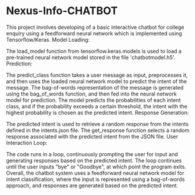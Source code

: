 # Nexus-Info-CHATBOT
This project involves developing of a basic interactive chatbot for college enquiry using   a feedforward neural network which is implemented using Tensorflow/Keras.
Model Loading:

The load_model function from tensorflow.keras.models is used to load a pre-trained neural network model stored in the file 'chatbotmodel.h5'.
Prediction:

The predict_class function takes a user message as input, preprocesses it, and then uses the loaded neural network model to predict the intent of the message.
The bag-of-words representation of the message is generated using the bag_of_words function, and then fed into the neural network model for prediction.
The model predicts the probabilities of each intent class, and if the probability exceeds a certain threshold, the intent with the highest probability is chosen as the predicted intent.
Response Generation:

The predicted intent is used to retrieve a random response from the intents defined in the intents.json file.
The get_response function selects a random response associated with the predicted intent from the JSON file.
User Interaction Loop:

The code runs in a loop, continuously prompting the user for input and generating responses based on the predicted intent.
The loop continues until the user inputs "bye" or "Goodbye", at which point the program exits.
Overall, the chatbot system uses a feedforward neural network model for intent classification, where the input is represented using a bag-of-words approach, and responses are generated based on the predicted intent.





